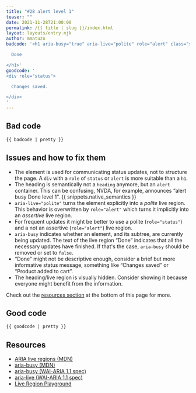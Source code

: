 ```yaml
---
title: "#28 alert level 1"
teaser: ""
date: 2021-11-28T21:00:00
permalink: /{{ title | slug }}/index.html
layout: layouts/entry.njk
author: mmatuzo
badcode: '<h1 aria-busy="true" aria-live="polite" role="alert" class="sr-only">

  Done

</h1>'
goodcode: '
<div role="status">

  Changes saved.

</div>
'
---
```


<div class="section bad">

## Bad code

```html
{{ badcode | pretty }}
```

</div>

<div class="section" id="issues">

## Issues and how to fix them

* The element is used for communicating status updates, not to structure the page. A `div` with a `role` of `status` or `alert` is more suitable than a `h1`.
* The heading is semantically not a `heading` anymore, but an `alert` container. This can be confusing, NVDA, for example, announces “alert busy Done level 1”. {{ snippets.native_semantics }}
* `aria-live="polite"` turns the element explicitly into a <em>polite</em> live region. This behavior is overwritten by `role="alert"` which turns it implicitly into an <em>assertive</em> live region.
* For frequent updates it might be better to use a polite (`role="status"`) and a not an assertive (`role="alert"`) live region.
* `aria-busy` indicates whether an element, and its subtree, are currently being updated. The text of the live region “Done” indicates that all the necessary updates have finished. If that's the case, `aria-busy` should be removed or set to `false`.
* “Done” might not be descriptive enough, consider a brief but more informative status message, something like “Changes saved” or “Product added to cart”.
* The heading/live region is visually hidden. Consider showing it because everyone might benefit from the information.

Check out the [resources section](#resources) at the bottom of this page for more.

</div>

<div class="section">

## Good code

```html
{{ goodcode | pretty }}
```
</div>

<div class="section">

<h2 id="resources">Resources</h2>

- [ARIA live regions (MDN)](https://developer.mozilla.org/en-US/docs/Web/Accessibility/ARIA/ARIA_Live_Regions)
- [aria-busy (MDN)](https://developer.mozilla.org/en-US/docs/Web/Accessibility/ARIA/Attributes/aria-busy)
- [aria-busy (WAI-ARIA 1.1 spec)](https://www.w3.org/TR/wai-aria/#aria-busy)
- [aria-live (WAI-ARIA 1.1 spec)](https://www.w3.org/TR/wai-aria/#aria-live)
- [Live Region Playground](https://dequeuniversity.com/library/aria/liveregion-playground)

</div>
